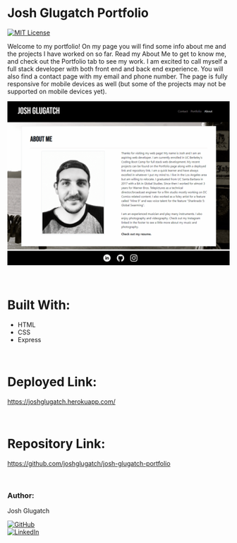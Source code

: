 # Josh Glugatch Portfolio
[![MIT License](https://img.shields.io/badge/License-MIT-blue.svg)](https://www.mit.edu/~amini/LICENSE.md)

Welcome to my portfolio! On my page you will find some info about me and the projects I have worked on so far. Read my About Me to get to know me, and check out the Portfolio tab to see my work. I am excited to call myself a full stack developer with both front end and back end experience. You will also find a contact page with my email and phone number. The page is fully responsive for mobile devices as well (but some of the projects may not be supported on mobile devices yet).

![demogif](./public/assets/portfoliodemo.gif)

<br>

# Built With:
* HTML 
* CSS 
* Express

<br>

# Deployed Link:
https://joshglugatch.herokuapp.com/

<br>

# Repository Link:
https://github.com/joshglugatch/josh-glugatch-portfolio

<br>

### Author:
Josh Glugatch  

[![GitHub](https://img.shields.io/badge/github-%23100000.svg?&style=for-the-badge&logo=github&logoColor=white)](https://github.com/joshglugatch)
<br>
[![LinkedIn](https://img.shields.io/badge/linkedin-%230077B5.svg?&style=for-the-badge&logo=linkedin&logoColor=white)](www.linkedin.com/in/joshua-glugatch)


  
<br>
<br>  





